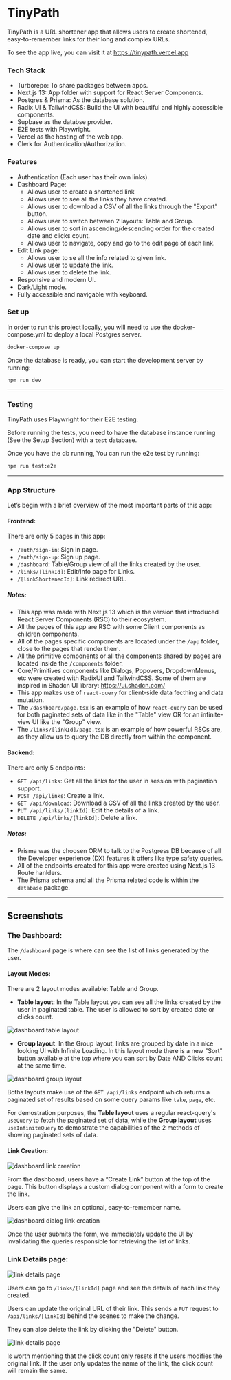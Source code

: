 # TinyPath

TinyPath is a URL shortener app that allows users to create shortened, easy-to-remember links for their long and complex URLs.

To see the app live, you can visit it at https://tinypath.vercel.app

### Tech Stack

- Turborepo: To share packages between apps.
- Next.js 13: App folder with support for React Server Components.
- Postgres & Prisma: As the database solution.
- Radix UI & TailwindCSS: Build the UI with beautiful and highly accessible components.
- Supbase as the databse provider.
- E2E tests with Playwright.
- Vercel as the hosting of the web app.
- Clerk for Authentication/Authorization.

### Features

- Authentication (Each user has their own links).
- Dashboard Page:
  - Allows user to create a shortened link
  - Allows user to see all the links they have created.
  - Allows user to download a CSV of all the links through the "Export" button.
  - Allows user to switch between 2 layouts: Table and Group.
  - Allows user to sort in ascending/descending order for the created date and clicks count.
  - Allows user to navigate, copy and go to the edit page of each link.
- Edit Link page:
  - Allows user to se all the info related to given link.
  - Allows user to update the link.
  - Allows user to delete the link.
- Responsive and modern UI.
- Dark/Light mode.
- Fully accessible and navigable with keyboard.

### Set up

In order to run this project locally, you will need to use the docker-compose.yml to deploy
a local Postgres server.

```bash
docker-compose up
```

Once the database is ready, you can start the development server by running:

```bash
npm run dev
```

---

### Testing
TinyPath uses Playwright for their E2E testing.

Before running the tests, you need to have the database instance running (See the Setup Section) with a `test` database.

Once you have the db running, You can run the e2e test by running:

```bash
npm run test:e2e
```
---

### App Structure

Let’s begin with a brief overview of the most important parts of this app:

#### Frontend: 
There are only 5 pages in this app:
 - `/auth/sign-in`: Sign in page.
 - `/auth/sign-up`: Sign up page.
 - `/dashboard`: Table/Group view of all the links created by the user.
 - `/links/[linkId]`: Edit/Info page for Links.
 - `/[linkShortenedId]`: Link redirect URL.

##### Notes:
- This app was made with Next.js 13 which is the version that introduced React Server Components (RSC) to their ecosystem.
- All the pages of this app are RSC with some Client components as children components.
- All of the pages specific components are located under the `/app` folder, close to the pages that render them.
- All the primitive components or all the components shared by pages are located inside the `/components` folder.
- Core/Primitives components like Dialogs, Popovers, DropdownMenus, etc were created with RadixUI and TailwindCSS. Some of them are inspired in Shadcn UI library: https://ui.shadcn.com/
- This app makes use of `react-query` for client-side data fecthing and data mutation.
- The `/dashboard/page.tsx` is an example of how `react-query` can be used for both paginated sets of data like in the "Table" view OR for an infinite-view UI like the "Group" view.
- The `/links/[linkId]/page.tsx` is an example of how powerful RSCs are, as they allow us to query the DB directly from within the component.

#### Backend: 
There are only 5 endpoints:
 - `GET /api/links`: Get all the links for the user in session with pagination support.
 - `POST /api/links`: Create a link.
 - `GET /api/download`: Download a CSV of all the links created by the user.
 - `PUT /api/links/[linkId]`: Edit the details of a link.
 - `DELETE /api/links/[linkId]`: Delete a link.

##### Notes:
- Prisma was the choosen ORM to talk to the Postgress DB because of all the Developer experience (DX) features it offers like type safety queries.
- All of the endpoints created for this app were created using Next.js 13 Route hanlders.
- The Prisma schema and all the Prisma related code is within the `database` package.

---
## Screenshots

### The Dashboard:

The `/dashboard` page is where can see the list of links generated by the user.

#### Layout Modes:

There are 2 layout modes available: Table and Group.

- **Table layout**: In the Table layout you can see all the links created by the user in paginated table. The user is allowed to sort by created date or clicks count.

![dashboard table layout](assets/dashboard-table-layout.png)

- **Group layout**: In the Group layout, links are grouped by date in a nice looking UI with Infinite Loading.
  In this layout mode there is a new "Sort" button available at the top where you can sort by Date AND Clicks count at the same time.

![dashboard group layout](assets/dashboard-group-layout.png)

Boths layouts make use of the `GET /api/links` endpoint which returns a paginated set of results
based on some query params like `take`, `page`, etc.

For demostration purposes, the **Table layout** uses a regular react-query's `useQuery` to fetch the paginated set of data,
while the **Group layout** uses `useInfiniteQuery` to demostrate the capabilities of the 2 methods of showing paginated sets of data.

#### Link Creation:

![dashboard link creation](assets/dashboard-create-button.png)

From the dashboard, users have a “Create Link” button at the top of the page. This button displays a custom dialog component with a form to create the link.

Users can give the link an optional, easy-to-remember name.

![dashboard dialog link creation](assets/dashboard-create-dialog.png)

Once the user submits the form, we immediately update the UI by invalidating the queries responsible for retrieving the list of links.

### Link Details page:

![link details page](assets/details-page.png)

Users can go to `/links/[linkId]` page and see the details of each link they created.

Users can update the original URL of their link. This sends a `PUT` request to `/api/links/[linkId]` behind the scenes to make the change.

They can also delete the link by clicking the "Delete" button.

![link details page](assets/details-update-button.png)

Is worth mentioning that the click count only resets if the users modifies the original link. If the user only updates the name of the link, the click count will remain the same.

